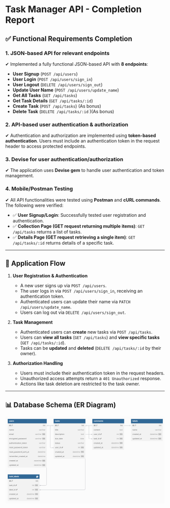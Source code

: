 # Task Manager API - Completion Report

## ✅ Functional Requirements Completion

### **1. JSON-based API for relevant endpoints**  
✔ Implemented a fully functional JSON-based API with **8 endpoints**:
   - **User Signup** (`POST /api/users`)
   - **User Login** (`POST /api/users/sign_in`)
   - **User Logout** (`DELETE /api/users/sign_out`)
   - **Update User Name** (`POST /api/users/update_name`)
   - **Get All Tasks** (`GET /api/tasks`)
   - **Get Task Details** (`GET /api/tasks/:id`)
   - **Create Task** (`POST /api/tasks`) (As bonus)
   - **Delete Task** (`DELETE /api/tasks/:id` )(As bonus)

### **2. API-based user authentication & authorization**  
✔ Authentication and authorization are implemented using **token-based authentication**. Users must include an authentication token in the request header to access protected endpoints.

### **3. Devise for user authentication/authorization**  
✔ The application uses **Devise gem** to handle user authentication and token management.

### **4. Mobile/Postman Testing**  
✔ All API functionalities were tested using **Postman** and **cURL commands**. The following were verified:
   - ✅ **User Signup/Login**: Successfully tested user registration and authentication.
   - ✅ **Collection Page (GET request returning multiple items)**: `GET /api/tasks` returns a list of tasks.
   - ✅ **Details Page (GET request retrieving a single item)**: `GET /api/tasks/:id` returns details of a specific task.
---
## 📌 Application Flow

1. **User Registration & Authentication**
   - A new user signs up via `POST /api/users`.
   - The user logs in via `POST /api/users/sign_in`, receiving an authentication token.
   - Authenticated users can update their name via `PATCH /api/users/update_name`.
   - Users can log out via `DELETE /api/users/sign_out`.

2. **Task Management**
   - Authenticated users can **create** new tasks via `POST /api/tasks`.
   - Users can **view all tasks** (`GET /api/tasks`) and **view specific tasks** (`GET /api/tasks/:id`).
   - Tasks can be **updated** and **deleted** (`DELETE /api/tasks/:id` by their owner).

3. **Authorization Handling**
   - Users must include their authentication token in the request headers.
   - Unauthorized access attempts return a `401 Unauthorized` response.
   - Actions like task deletion are restricted to the task owner.


---

## **📊 Database Schema (ER Diagram)**
![alt text](ER_diagram.png)